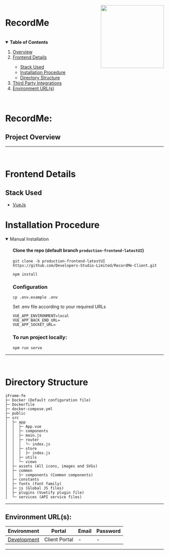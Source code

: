 <a>
	<img src="https://client.recordme.ai/img/logo.84baa683.svg" width="200px" align="right">
 </a>
 
 
 # RecordMe
 
 
 <!-- ## Introduction -->

 <!-- RecordMe  -->

 <br>
 <details Open>
   <summary><b>Table of Contents</b></summary>
   <ol>
	 <li><a href="#project-overview">Overview</a></li>
	 <li><a href="#frontend-details">Frontend Details </a> </li>
	 <ul>
	  <li>
		 <a href="#stack-used">
		Stack Used
		  </a>
		 </li>
		 <li>
		   <a href="#installation-procedure">Installation Procedure</a>
		 </li>
		 <li>
		   <a href="#directory-structure">Directory Structure</a>
		 </li>
	 </ul>
	 <!-- </li> -->
     <li><a href="#third-party-integrations"> Third Party Integrations</a></li>
	 <!-- </li> -->
	 <li><a href="#environment-urls">Environment URL(s)</a></li>
   </ol>
 </details>
 
  
 <br>
 
 # RecordMe:
 
 ## Project Overview 
 
 <hr>
 <!-- RecordMe is an accounting software which is working as an aggregator service. Clients will be provided by a separate portal where they can create tickets to perform accounting  -->

 <br>
 
 # Frontend Details

## Stack Used

- [VueJs](https://vuejs.org/)

# Installation Procedure


<details Open>
<summary>Manual Installation</summary>
<ol>
	
#### Clone the repo (default branch `production-frontend-latestUI`)

```
git clone -b production-frontend-latestUI https://github.com/Developers-Studio-Limited/RecordMe-Client.git
```

```
npm install
```

### Configuration

```
cp .env.example .env
```

Set .env file according to your required URLs

```
VUE_APP_ENVIRONMENT=local
VUE_APP_BACK_END_URL=
VUE_APP_SOCKET_URL=
```

### To run project locally:

```
npm run serve
```

</ol>

</details>


<hr>
<br>

# Directory Structure

```
iFrame-fe
├─ Docker (Default configuration file)
├─ Dockerfile
├─ docker-compose.yml
├─ public
├─ src
│  ├─ app
│  │  ├─ App.vue
│  │  ├─ components
│  │  ├─ main.js
│  │  ├─ router
│  │  │  └─ index.js
│  │  ├─ store
│  │  │  ├─ index.js
│  │  ├─ utils
│  │  └─ views
│  ├─ assets (All icons, images and SVGs)
│  ├─ common
│  │  ├─ components (Common components)
│  ├─ constants
│  ├─ fonts (font family)
│  ├─ js (Global JS files)
│  ├─ plugins (Vuetify plugin file)
│  └─ services (API service files)

```



<hr>

## Environment URL(s):

| Environment                                     | Portal                  | Email                     | Password    | 
| ----------------------------------------------- | ----------------------- | ------------------------  | ----------- | 
| [Development](https://dev-client.recordme.ai/)  | Client Portal           | -                         | -           |

<hr>
